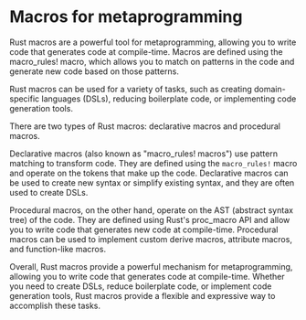 # Macros for metaprogramming

Rust macros are a powerful tool for metaprogramming, allowing you to write code that generates code at compile-time. Macros are defined using the macro_rules! macro, which allows you to match on patterns in the code and generate new code based on those patterns.

Rust macros can be used for a variety of tasks, such as creating domain-specific languages (DSLs), reducing boilerplate code, or implementing code generation tools.

There are two types of Rust macros: declarative macros and procedural macros.

Declarative macros (also known as "macro_rules! macros") use pattern matching to transform code. They are defined using the `macro_rules!` macro and operate on the tokens that make up the code. Declarative macros can be used to create new syntax or simplify existing syntax, and they are often used to create DSLs.

Procedural macros, on the other hand, operate on the AST (abstract syntax tree) of the code. They are defined using Rust's proc_macro API and allow you to write code that generates new code at compile-time. Procedural macros can be used to implement custom derive macros, attribute macros, and function-like macros.

Overall, Rust macros provide a powerful mechanism for metaprogramming, allowing you to write code that generates code at compile-time. Whether you need to create DSLs, reduce boilerplate code, or implement code generation tools, Rust macros provide a flexible and expressive way to accomplish these tasks.
